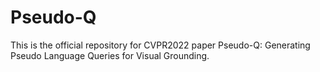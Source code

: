 # Pseudo-Q
This is the official repository for CVPR2022 paper Pseudo-Q: Generating Pseudo Language Queries for Visual Grounding.
